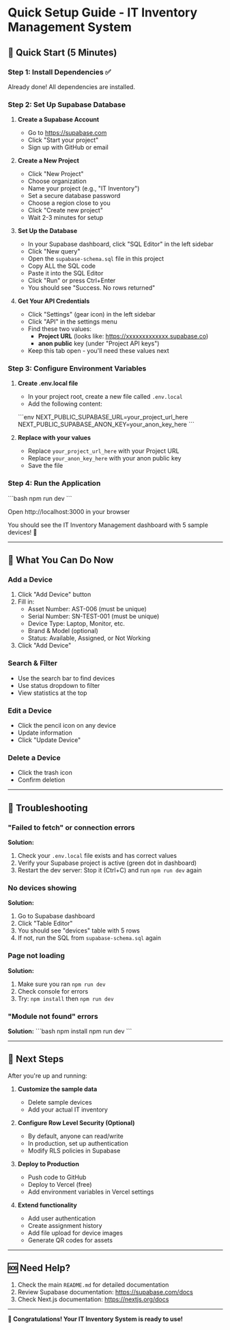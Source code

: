 # Quick Setup Guide - IT Inventory Management System

## 🚀 Quick Start (5 Minutes)

### Step 1: Install Dependencies ✅
Already done! All dependencies are installed.

### Step 2: Set Up Supabase Database

1. **Create a Supabase Account**
   - Go to https://supabase.com
   - Click "Start your project"
   - Sign up with GitHub or email

2. **Create a New Project**
   - Click "New Project"
   - Choose organization
   - Name your project (e.g., "IT Inventory")
   - Set a secure database password
   - Choose a region close to you
   - Click "Create new project"
   - Wait 2-3 minutes for setup

3. **Set Up the Database**
   - In your Supabase dashboard, click "SQL Editor" in the left sidebar
   - Click "New query"
   - Open the `supabase-schema.sql` file in this project
   - Copy ALL the SQL code
   - Paste it into the SQL Editor
   - Click "Run" or press Ctrl+Enter
   - You should see "Success. No rows returned"

4. **Get Your API Credentials**
   - Click "Settings" (gear icon) in the left sidebar
   - Click "API" in the settings menu
   - Find these two values:
     * **Project URL** (looks like: https://xxxxxxxxxxxxx.supabase.co)
     * **anon public** key (under "Project API keys")
   - Keep this tab open - you'll need these values next

### Step 3: Configure Environment Variables

1. **Create .env.local file**
   - In your project root, create a new file called `.env.local`
   - Add the following content:

   \`\`\`env
   NEXT_PUBLIC_SUPABASE_URL=your_project_url_here
   NEXT_PUBLIC_SUPABASE_ANON_KEY=your_anon_key_here
   \`\`\`

2. **Replace with your values**
   - Replace `your_project_url_here` with your Project URL
   - Replace `your_anon_key_here` with your anon public key
   - Save the file

### Step 4: Run the Application

\`\`\`bash
npm run dev
\`\`\`

Open http://localhost:3000 in your browser

You should see the IT Inventory Management dashboard with 5 sample devices! 🎉

---

## 🎯 What You Can Do Now

### Add a Device
1. Click "Add Device" button
2. Fill in:
   - Asset Number: AST-006 (must be unique)
   - Serial Number: SN-TEST-001 (must be unique)
   - Device Type: Laptop, Monitor, etc.
   - Brand & Model (optional)
   - Status: Available, Assigned, or Not Working
3. Click "Add Device"

### Search & Filter
- Use the search bar to find devices
- Use status dropdown to filter
- View statistics at the top

### Edit a Device
- Click the pencil icon on any device
- Update information
- Click "Update Device"

### Delete a Device
- Click the trash icon
- Confirm deletion

---

## 🔧 Troubleshooting

### "Failed to fetch" or connection errors
**Solution:**
1. Check your `.env.local` file exists and has correct values
2. Verify your Supabase project is active (green dot in dashboard)
3. Restart the dev server: Stop it (Ctrl+C) and run `npm run dev` again

### No devices showing
**Solution:**
1. Go to Supabase dashboard
2. Click "Table Editor"
3. You should see "devices" table with 5 rows
4. If not, run the SQL from `supabase-schema.sql` again

### Page not loading
**Solution:**
1. Make sure you ran `npm run dev`
2. Check console for errors
3. Try: `npm install` then `npm run dev`

### "Module not found" errors
**Solution:**
\`\`\`bash
npm install
npm run dev
\`\`\`

---

## 📝 Next Steps

After you're up and running:

1. **Customize the sample data**
   - Delete sample devices
   - Add your actual IT inventory

2. **Configure Row Level Security (Optional)**
   - By default, anyone can read/write
   - In production, set up authentication
   - Modify RLS policies in Supabase

3. **Deploy to Production**
   - Push code to GitHub
   - Deploy to Vercel (free)
   - Add environment variables in Vercel settings

4. **Extend functionality**
   - Add user authentication
   - Create assignment history
   - Add file upload for device images
   - Generate QR codes for assets

---

## 🆘 Need Help?

1. Check the main `README.md` for detailed documentation
2. Review Supabase documentation: https://supabase.com/docs
3. Check Next.js documentation: https://nextjs.org/docs

---

**🎉 Congratulations! Your IT Inventory System is ready to use!**

